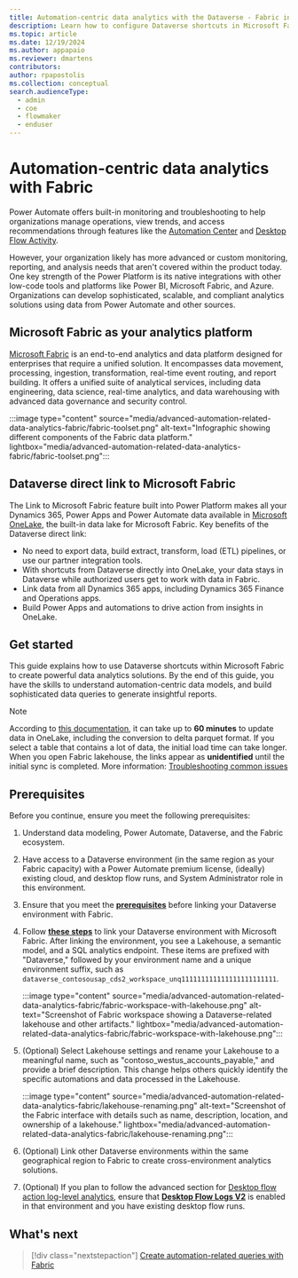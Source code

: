 ```yaml
---
title: Automation-centric data analytics with the Dataverse - Fabric integration
description: Learn how to configure Dataverse shortcuts in Microsoft Fabric to build advanced automation-related queries, reports, and alerts at scale. 
ms.topic: article
ms.date: 12/19/2024
ms.author: appapaio
ms.reviewer: dmartens
contributors:
author: rpapostolis
ms.collection: conceptual
search.audienceType: 
  - admin
  - coe
  - flowmaker
  - enduser
---
```


# Automation-centric data analytics with Fabric

Power Automate offers built-in monitoring and troubleshooting to help organizations manage operations, view trends, and access recommendations through features like the [Automation Center](automation-center-overview.md) and [Desktop Flow Activity](desktop-flows/desktop-flow-activity.md).

However, your organization likely has more advanced or custom monitoring, reporting, and analysis needs that aren't covered within the product today. One key strength of the Power Platform is its native integrations with other low-code tools and platforms like Power BI, Microsoft Fabric, and Azure. Organizations can develop sophisticated, scalable, and compliant analytics solutions using data from Power Automate and other sources.

## Microsoft Fabric as your analytics platform

[Microsoft Fabric](/fabric/get-started/microsoft-fabric-overview) is an end-to-end analytics and data platform designed for enterprises that require a unified solution. It encompasses data movement, processing, ingestion, transformation, real-time event routing, and report building. It offers a unified suite of analytical services, including data engineering, data science, real-time analytics, and data warehousing with advanced data governance and security control.

:::image type="content" source="media/advanced-automation-related-data-analytics-fabric/fabric-toolset.png" alt-text="Infographic showing different components of the Fabric data platform." lightbox="media/advanced-automation-related-data-analytics-fabric/fabric-toolset.png":::

## Dataverse direct link to Microsoft Fabric

The Link to Microsoft Fabric feature built into Power Platform makes all your Dynamics 365, Power Apps and Power Automate data available in [Microsoft OneLake](/fabric/onelake/onelake-overview), the built-in data lake for Microsoft Fabric. Key benefits of the Dataverse direct link:

- No need to export data, build extract, transform, load (ETL) pipelines, or use our partner integration tools.
- With shortcuts from Dataverse directly into OneLake, your data stays in Dataverse while authorized users get to work with data in Fabric.
- Link data from all Dynamics 365 apps, including Dynamics 365 Finance and Operations apps.
- Build Power Apps and automations to drive action from insights in OneLake.

## Get started

This guide explains how to use Dataverse shortcuts within Microsoft Fabric to create powerful data analytics solutions. By the end of this guide, you have the skills to understand automation-centric data models, and build sophisticated data queries to generate insightful reports.

> [!NOTE]
>
> According to [this documentation](/power-apps/maker/data-platform/azure-synapse-link-view-in-fabric), it can take up to **60 minutes** to update data in OneLake, including the conversion to delta parquet format. If you select a table that contains a lot of data, the initial load time can take longer. When you open Fabric lakehouse, the links appear as **unidentified** until the initial sync is completed. More information: [Troubleshooting common issues](/power-apps/maker/data-platform/azure-synapse-link-view-in-fabric#troubleshooting-common-issues)

## Prerequisites

Before you continue, ensure you meet the following prerequisites:

1. Understand data modeling, Power Automate, Dataverse, and the Fabric ecosystem.
1. Have access to a Dataverse environment (in the same region as your Fabric capacity) with a Power Automate premium license, (ideally) existing cloud, and desktop flow runs, and System Administrator role in this environment.
1. Ensure that you meet the [**prerequisites**](/power-apps/maker/data-platform/azure-synapse-link-view-in-fabric#prerequisites) before linking your Dataverse environment with Fabric.
1. Follow [**these steps**](/power-apps/maker/data-platform/azure-synapse-link-view-in-fabric#link-to-microsoft-fabric) to link your Dataverse environment with Microsoft Fabric. After linking the environment, you see a Lakehouse, a semantic model, and a SQL analytics endpoint. These items are prefixed with "Dataverse," followed by your environment name and a unique environment suffix, such as `dataverse_contosousap_cds2_workspace_unq111111111111111111111111`.

    :::image type="content" source="media/advanced-automation-related-data-analytics-fabric/fabric-workspace-with-lakehouse.png" alt-text="Screenshot of Fabric workspace showing a Dataverse-related lakehouse and other artifacts." lightbox="media/advanced-automation-related-data-analytics-fabric/fabric-workspace-with-lakehouse.png":::

1. (Optional) Select Lakehouse settings and rename your Lakehouse to a meaningful name, such as "contoso_westus_accounts_payable," and provide a brief description. This change helps others quickly identify the specific automations and data processed in the Lakehouse.

    :::image type="content" source="media/advanced-automation-related-data-analytics-fabric/lakehouse-renaming.png" alt-text="Screenshot of the Fabric interface with details such as name, description, location, and ownership of a lakehouse." lightbox="media/advanced-automation-related-data-analytics-fabric/lakehouse-renaming.png":::

1. (Optional) Link other Dataverse environments within the same geographical region to Fabric to create cross-environment analytics solutions.
1. (Optional) If you plan to follow the advanced section for [Desktop flow action log-level analytics](automation-analytics-with-fabric-queries.md#governance-related-query-examples-for-v2-action-logs), ensure that [**Desktop Flow Logs V2**](/power-automate/desktop-flows/configure-desktop-flow-logs#configure-desktop-flow-action-log-version) is enabled in that environment and you have existing desktop flow runs.

## What's next

> [!div class="nextstepaction"]
> [Create automation-related queries with Fabric](automation-analytics-with-fabric-queries.md)
